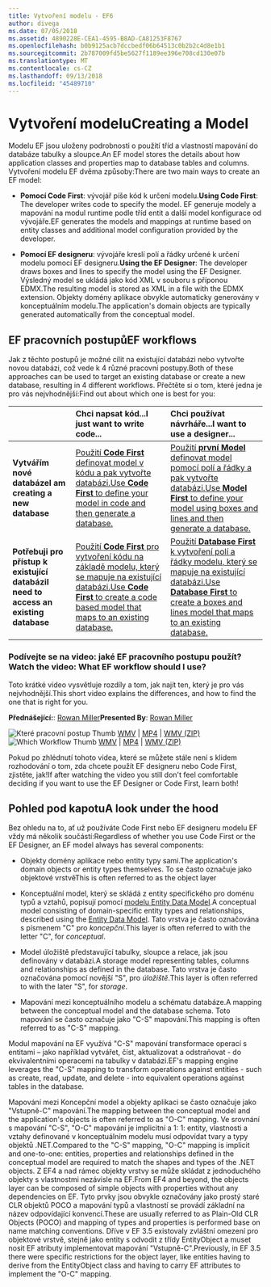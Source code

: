 ```yaml
---
title: Vytvoření modelu - EF6
author: divega
ms.date: 07/05/2018
ms.assetid: 4890228E-CEA1-4595-B8AD-CA81253F8767
ms.openlocfilehash: b0b9125acb7dccbedf06b64513c0b2b2c4d8e1b1
ms.sourcegitcommit: 2b787009fd5be5627f1189ee396e708cd130e07b
ms.translationtype: MT
ms.contentlocale: cs-CZ
ms.lasthandoff: 09/13/2018
ms.locfileid: "45489710"
---
```

# <a name="creating-a-model"></a><span data-ttu-id="b5858-102">Vytvoření modelu</span><span class="sxs-lookup"><span data-stu-id="b5858-102">Creating a Model</span></span>

<span data-ttu-id="b5858-103">Modelu EF jsou uloženy podrobnosti o použití tříd a vlastností mapování do databáze tabulky a sloupce.</span><span class="sxs-lookup"><span data-stu-id="b5858-103">An EF model stores the details about how application classes and properties map to database tables and columns.</span></span> <span data-ttu-id="b5858-104">Vytvoření modelu EF dvěma způsoby:</span><span class="sxs-lookup"><span data-stu-id="b5858-104">There are two main ways to create an EF model:</span></span>

- <span data-ttu-id="b5858-105">**Pomocí Code First**: vývojář píše kód k určení modelu.</span><span class="sxs-lookup"><span data-stu-id="b5858-105">**Using Code First**: The developer writes code to specify the model.</span></span> <span data-ttu-id="b5858-106">EF generuje modely a mapování na modul runtime podle tříd entit a další model konfigurace od vývojáře.</span><span class="sxs-lookup"><span data-stu-id="b5858-106">EF generates the models and mappings at runtime based on entity classes and additional model configuration provided by the developer.</span></span>

- <span data-ttu-id="b5858-107">**Pomocí EF designeru**: vývojáře kreslí polí a řádky určené k určení modelu pomocí EF designeru.</span><span class="sxs-lookup"><span data-stu-id="b5858-107">**Using the EF Designer**: The developer draws boxes and lines to specify the model using the EF Designer.</span></span> <span data-ttu-id="b5858-108">Výsledný model se ukládá jako kód XML v souboru s příponou EDMX.</span><span class="sxs-lookup"><span data-stu-id="b5858-108">The resulting model is stored as XML in a file with the EDMX extension.</span></span> <span data-ttu-id="b5858-109">Objekty domény aplikace obvykle automaticky generovány v konceptuálním modelu.</span><span class="sxs-lookup"><span data-stu-id="b5858-109">The application's domain objects are typically generated automatically from the conceptual model.</span></span>

## <a name="ef-workflows"></a><span data-ttu-id="b5858-110">EF pracovních postupů</span><span class="sxs-lookup"><span data-stu-id="b5858-110">EF workflows</span></span>

<span data-ttu-id="b5858-111">Jak z těchto postupů je možné cílit na existující databázi nebo vytvořte novou databázi, což vede k 4 různé pracovní postupy.</span><span class="sxs-lookup"><span data-stu-id="b5858-111">Both of these approaches can be used to target an existing database or create a new database, resulting in 4 different workflows.</span></span>
<span data-ttu-id="b5858-112">Přečtěte si o tom, které jedna je pro vás nejvhodnější:</span><span class="sxs-lookup"><span data-stu-id="b5858-112">Find out about which one is best for you:</span></span>  

|                                           | <span data-ttu-id="b5858-113">Chci napsat kód...</span><span class="sxs-lookup"><span data-stu-id="b5858-113">I just want to write code...</span></span>                                                                                                                   | <span data-ttu-id="b5858-114">Chci používat návrháře...</span><span class="sxs-lookup"><span data-stu-id="b5858-114">I want to use a designer...</span></span>                                                                                                                        |
|:------------------------------------------|:-----------------------------------------------------------------------------------------------------------------------------------------------|:---------------------------------------------------------------------------------------------------------------------------------------------------|
| <span data-ttu-id="b5858-115">**Vytvářím nové databáze**</span><span class="sxs-lookup"><span data-stu-id="b5858-115">**I am creating a new database**</span></span>          | [<span data-ttu-id="b5858-116">Použití **Code First** definovat model v kódu a pak vytvořte databázi.</span><span class="sxs-lookup"><span data-stu-id="b5858-116">Use **Code First** to define your model in code and then generate a database.</span></span>](~/ef6/modeling/code-first/workflows/new-database.md)           | [<span data-ttu-id="b5858-117">Použití **první Model** definovat model pomocí polí a řádky a pak vytvořte databázi.</span><span class="sxs-lookup"><span data-stu-id="b5858-117">Use **Model First** to define your model using boxes and lines and then generate a database.</span></span>](~/ef6/modeling/designer/workflows/model-first.md)   |
| <span data-ttu-id="b5858-118">**Potřebuji pro přístup k existující databázi**</span><span class="sxs-lookup"><span data-stu-id="b5858-118">**I need to access an existing database**</span></span> | [<span data-ttu-id="b5858-119">Použití **Code First** pro vytvoření kódu na základě modelu, který se mapuje na existující databázi.</span><span class="sxs-lookup"><span data-stu-id="b5858-119">Use **Code First** to create a code based model that maps to an existing database.</span></span>](~/ef6/modeling/code-first/workflows/existing-database.md) | [<span data-ttu-id="b5858-120">Použití **Database First** k vytvoření polí a řádky modelu, který se mapuje na existující databázi.</span><span class="sxs-lookup"><span data-stu-id="b5858-120">Use **Database First** to create a boxes and lines model that maps to an existing database.</span></span>](~/ef6/modeling/designer/workflows/database-first.md) |

### <a name="watch-the-video-what-ef-workflow-should-i-use"></a><span data-ttu-id="b5858-121">Podívejte se na video: jaké EF pracovního postupu použít?</span><span class="sxs-lookup"><span data-stu-id="b5858-121">Watch the video: What EF workflow should I use?</span></span>

<span data-ttu-id="b5858-122">Toto krátké video vysvětluje rozdíly a tom, jak najít ten, který je pro vás nejvhodnější.</span><span class="sxs-lookup"><span data-stu-id="b5858-122">This short video explains the differences, and how to find the one that is right for you.</span></span>

<span data-ttu-id="b5858-123">**Přednášející:**: [Rowan Miller](http://romiller.com/)</span><span class="sxs-lookup"><span data-stu-id="b5858-123">**Presented By**: [Rowan Miller](http://romiller.com/)</span></span>

<span data-ttu-id="b5858-124">![Které pracovní postup Thumb](../media/whichworkflow-thumb.png) [WMV](http://download.microsoft.com/download/8/F/8/8F81F4CD-3678-4229-8D79-0C63FFA3C595/HDI_ITPro_Technet_winvideo_ChoseYourWorkflow.wmv) | [MP4](http://download.microsoft.com/download/8/F/8/8F81F4CD-3678-4229-8D79-0C63FFA3C595/HDI_ITPro_Technet_mp4video_ChoseYourWorkflow.m4v) | [WMV (ZIP)](http://download.microsoft.com/download/8/F/8/8F81F4CD-3678-4229-8D79-0C63FFA3C595/HDI_ITPro_Technet_winvideo_ChoseYourWorkflow.zip)</span><span class="sxs-lookup"><span data-stu-id="b5858-124">![Which Workflow Thumb](../media/whichworkflow-thumb.png) [WMV](http://download.microsoft.com/download/8/F/8/8F81F4CD-3678-4229-8D79-0C63FFA3C595/HDI_ITPro_Technet_winvideo_ChoseYourWorkflow.wmv) | [MP4](http://download.microsoft.com/download/8/F/8/8F81F4CD-3678-4229-8D79-0C63FFA3C595/HDI_ITPro_Technet_mp4video_ChoseYourWorkflow.m4v) | [WMV (ZIP)](http://download.microsoft.com/download/8/F/8/8F81F4CD-3678-4229-8D79-0C63FFA3C595/HDI_ITPro_Technet_winvideo_ChoseYourWorkflow.zip)</span></span>

<span data-ttu-id="b5858-125">Pokud po zhlédnutí tohoto videa, které se můžete stále není s klidem rozhodování o tom, zda chcete použít EF designeru nebo Code First, zjistěte, jak!</span><span class="sxs-lookup"><span data-stu-id="b5858-125">If after watching the video you still don't feel comfortable deciding if you want to use the EF Designer or Code First, learn both!</span></span>

## <a name="a-look-under-the-hood"></a><span data-ttu-id="b5858-126">Pohled pod kapotu</span><span class="sxs-lookup"><span data-stu-id="b5858-126">A look under the hood</span></span>

<span data-ttu-id="b5858-127">Bez ohledu na to, ať už používáte Code First nebo EF designeru modelu EF vždy má několik součástí:</span><span class="sxs-lookup"><span data-stu-id="b5858-127">Regardless of whether you use Code First or the EF Designer, an EF model always has several components:</span></span>

- <span data-ttu-id="b5858-128">Objekty domény aplikace nebo entity typy sami.</span><span class="sxs-lookup"><span data-stu-id="b5858-128">The application's domain objects or entity types themselves.</span></span> <span data-ttu-id="b5858-129">To se často označuje jako objektové vrstvě</span><span class="sxs-lookup"><span data-stu-id="b5858-129">This is often referred to as the object layer</span></span>

- <span data-ttu-id="b5858-130">Konceptuální model, který se skládá z entity specifického pro doménu typů a vztahů, popisují pomocí [modelu Entity Data Model](~/ef6/resources/glossary.md#entity-data-model).</span><span class="sxs-lookup"><span data-stu-id="b5858-130">A conceptual model consisting of domain-specific entity types and relationships, described using the [Entity Data Model](~/ef6/resources/glossary.md#entity-data-model).</span></span> <span data-ttu-id="b5858-131">Tato vrstva je často označována s písmenem "C" pro _koncepční_.</span><span class="sxs-lookup"><span data-stu-id="b5858-131">This layer is often referred to with the letter "C", for _conceptual_.</span></span>

- <span data-ttu-id="b5858-132">Model úložiště představující tabulky, sloupce a relace, jak jsou definovány v databázi.</span><span class="sxs-lookup"><span data-stu-id="b5858-132">A storage model representing tables, columns and relationships as defined in the database.</span></span> <span data-ttu-id="b5858-133">Tato vrstva je často označována pomocí novější "S", pro _úložiště_.</span><span class="sxs-lookup"><span data-stu-id="b5858-133">This layer is often referred to with the later "S", for _storage_.</span></span>  

- <span data-ttu-id="b5858-134">Mapování mezi konceptuálního modelu a schématu databáze.</span><span class="sxs-lookup"><span data-stu-id="b5858-134">A mapping between the conceptual model and the database schema.</span></span> <span data-ttu-id="b5858-135">Toto mapování se často označuje jako "C-S" mapování.</span><span class="sxs-lookup"><span data-stu-id="b5858-135">This mapping is often referred to as "C-S" mapping.</span></span>

<span data-ttu-id="b5858-136">Modul mapování na EF využívá "C-S" mapování transformace operací s entitami – jako například vytvářet, číst, aktualizovat a odstraňovat - do ekvivalentními operacemi na tabulky v databázi.</span><span class="sxs-lookup"><span data-stu-id="b5858-136">EF's mapping engine leverages the "C-S" mapping to transform operations against entities - such as create, read, update, and delete - into equivalent operations against tables in the database.</span></span>

<span data-ttu-id="b5858-137">Mapování mezi Koncepční model a objekty aplikaci se často označuje jako "Vstupně-C" mapování.</span><span class="sxs-lookup"><span data-stu-id="b5858-137">The mapping between the conceptual model and the application's objects is often referred to as "O-C" mapping.</span></span> <span data-ttu-id="b5858-138">Ve srovnání s mapování "C-S", "O-C" mapování je implicitní a 1: 1: entity, vlastnosti a vztahy definované v konceptuálním modelu musí odpovídat tvary a typy objektů .NET.</span><span class="sxs-lookup"><span data-stu-id="b5858-138">Compared to the "C-S" mapping, "O-C" mapping is implicit and one-to-one: entities, properties and relationships defined in the conceptual model are required to match the shapes and types of the .NET objects.</span></span> <span data-ttu-id="b5858-139">Z EF4 a nad rámec objekty vrstvy se může skládat z jednoduchého objekty s vlastnostmi nezávisle na EF.</span><span class="sxs-lookup"><span data-stu-id="b5858-139">From EF4 and beyond, the objects layer can be composed of simple objects with properties without any dependencies on EF.</span></span> <span data-ttu-id="b5858-140">Tyto prvky jsou obvykle označovány jako prostý staré CLR objektů POCO a mapování typů a vlastností se provádí základní na název odpovídající konvencí.</span><span class="sxs-lookup"><span data-stu-id="b5858-140">These are usually referred to as Plain-Old CLR Objects (POCO) and mapping of types and properties is performed base on name matching conventions.</span></span> <span data-ttu-id="b5858-141">Dříve v EF 3.5 existovaly zvláštní omezení pro objektové vrstvě, stejně jako entity s odvodit z třídy EntityObject a muset nosit EF atributy implementovat mapování "Vstupně-C".</span><span class="sxs-lookup"><span data-stu-id="b5858-141">Previously, in EF 3.5 there were specific restrictions for the object layer, like entities having to derive from the EntityObject class and having to carry EF attributes to implement the "O-C" mapping.</span></span>
